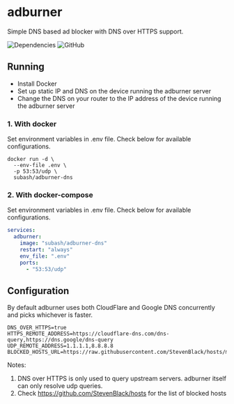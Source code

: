# adburner
Simple DNS based ad blocker with DNS over HTTPS support.

![Dependencies](https://img.shields.io/david/subash/adburner-dns.svg)
![GitHub](https://img.shields.io/github/license/subash/adburner-dns.svg)

## Running
- Install Docker
- Set up static IP and DNS on the device running the adburner server
- Change the DNS on your router to the IP address of the device running the adburner server

### 1. With docker

Set environment variables in .env file. Check below for available configurations.

```shell
docker run -d \
  --env-file .env \
  -p 53:53/udp \
  subash/adburner-dns
```

### 2. With docker-compose

Set environment variables in .env file. Check below for available configurations.

```yaml
services:
  adburner:
    image: "subash/adburner-dns"
    restart: "always"
    env_file: ".env"
    ports:
      - "53:53/udp"
```

## Configuration

By default adburner uses both CloudFlare and Google DNS concurrently and picks whichever is faster.
```
DNS_OVER_HTTPS=true
HTTPS_REMOTE_ADDRESS=https://cloudflare-dns.com/dns-query,https://dns.google/dns-query
UDP_REMOTE_ADDRESS=1.1.1.1,8.8.8.8
BLOCKED_HOSTS_URL=https://raw.githubusercontent.com/StevenBlack/hosts/master/hosts
```
Notes:
1. DNS over HTTPS is only used to query upstream servers. adburner itself can only resolve udp queries.
2. Check https://github.com/StevenBlack/hosts for the list of blocked hosts
